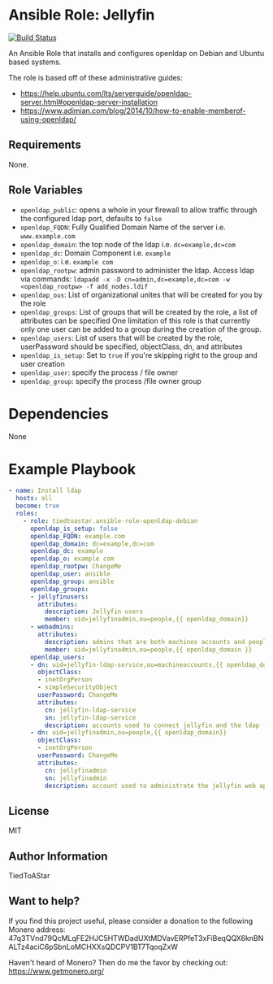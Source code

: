 # Ansible Role: Jellyfin

[![Build Status](https://travis-ci.com/TiedToAStar/ansible-role-openldap-debian.svg?branch=master)](https://travis-ci.com/TiedToAStar/ansible-role-openldap-debian)

An Ansible Role that installs and configures openldap on Debian and Ubuntu based systems.

The role is based off of these administrative guides:
* https://help.ubuntu.com/lts/serverguide/openldap-server.html#openldap-server-installation
* https://www.adimian.com/blog/2014/10/how-to-enable-memberof-using-openldap/

## Requirements

None.

## Role Variables

* `openldap_public`: opens a whole in your firewall to allow traffic through the configured ldap port, defaults to `false`
* `openldap_FQDN`: Fully Qualified Domain Name of the server i.e. `www.example.com`
* `openldap_domain`: the top node of the ldap i.e. `dc=example,dc=com`
* `openldap_dc`: Domain Component i.e. `example`
* `openldap_o`: i.e. `example com`
* `openldap_rootpw`: admin password to administer the ldap. Access ldap via commands: `ldapadd -x -D cn=admin,dc=example,dc=com -w <openldap_rootpw> -f add_nodes.ldif`
* `openldap_ous`: List of organizational unites that will be created for you by the role
* `openldap_groups`: List of groups that will be created by the role, a list of attributes can be specified
    One limitation of this role is that currently only one user can be added to a group during the creation of the group. 
* `openldap_users`: List of users that will be created by the role, userPassword should be specified, objectClass, dn, and attributes
* `openldap_is_setup`: Set to `true` if you're skipping right to the group and user creation
* `openldap_user`: specify the process / file owner
* `openldap_group`: specify the process /file owner group

# Dependencies

None

# Example Playbook

```yaml
- name: Install ldap
  hosts: all
  become: true
  roles:
    - role: tiedtoastar.ansible-role-openldap-debian
      openldap_is_setup: false
      openldap_FQDN: example.com
      openldap_domain: dc=example,dc=com
      openldap_dc: example
      openldap_o: example com
      openldap_rootpw: ChangeMe
      openldap_user: ansible
      openldap_group: ansible
      openldap_groups:
      - jellyfinusers:
        attributes:
          description: Jellyfin users
          member: uid=jellyfinadmin,ou=people,{{ openldap_domain}}
      - webadmins:
        attributes:
          description: admins that are both machines accounts and people
          member: uid=jellyfinadmin,ou=people,{{ openldap_domain }}
      openldap_users:
      - dn: uid=jellyfin-ldap-service,ou=machineaccounts,{{ openldap_domain}}
        objectClass:
        - inetOrgPerson
        - simpleSecurityObject
        userPassword: ChangeMe 
        attributes:
          cn: jellyfin-ldap-service
          sn: jellyfin-ldap-service
          description: accounts used to connect jellyfin and the ldap for user authentication
      - dn: uid=jellyfinadmin,ou=people,{{ openldap_domain}}
        objectClass:
        - inetOrgPerson
        userPassword: ChangeMe
        attributes:
          cn: jellyfinadmin
          sn: jellyfinadmin
          description: account used to administrate the jellyfin web application

```

## License

MIT

## Author Information

TiedToAStar

## Want to help?

If you find this project useful, please consider a donation to the following Monero address: 47q3TVnd79QcMLqFE2HJC5HTWDadUXtMDVavERPfeT3xFiBeqQQX6knBNALTz4aciC6pSbnLoMCHXXsQDCPV1BT7TqoqZxW

Haven't heard of Monero? Then do me the favor by checking out: https://www.getmonero.org/
